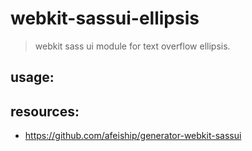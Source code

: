 # webkit-sassui-ellipsis
> webkit sass ui module for text overflow ellipsis.

## usage:

## resources:
+ https://github.com/afeiship/generator-webkit-sassui

